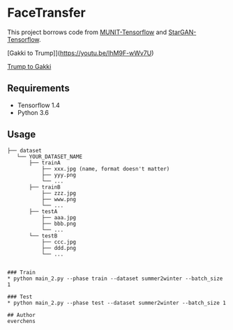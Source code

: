 # FaceTransfer
This project borrows code from [MUNIT-Tensorflow](https://github.com/taki0112/MUNIT-Tensorflow) and [StarGAN-Tensorflow](https://github.com/taki0112/StarGAN-Tensorflow).

[Gakki to Trump]](https://youtu.be/IhM9F-wWv7U)

[Trump to Gakki](https://youtu.be/y30jtjCZA64)

## Requirements
* Tensorflow 1.4
* Python 3.6

## Usage
```
├── dataset
   └── YOUR_DATASET_NAME
       ├── trainA
           ├── xxx.jpg (name, format doesn't matter)
           ├── yyy.png
           └── ...
       ├── trainB
           ├── zzz.jpg
           ├── www.png
           └── ...
       ├── testA
           ├── aaa.jpg 
           ├── bbb.png
           └── ...
       └── testB
           ├── ccc.jpg 
           ├── ddd.png
           └── ...


### Train
* python main_2.py --phase train --dataset summer2winter --batch_size 1

### Test
* python main_2.py --phase test --dataset summer2winter --batch_size 1

## Author
everchens
